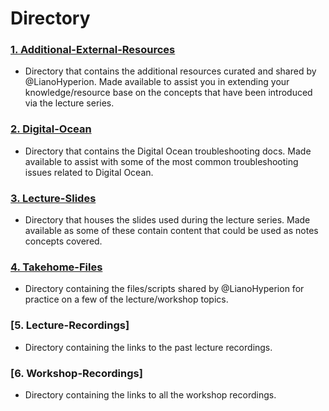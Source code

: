 # Directory

  ### [1. Additional-External-Resources](https://github.com/HyperionDevBootcamps/C4-Cyber-Security-Lecture-Examples/tree/main/Additional-External-Resources)
 * Directory that contains the additional resources curated and shared by @LianoHyperion. 
  Made available to assist you in extending your knowledge/resource base on the concepts that have been introduced via the lecture series.

  ### [2. Digital-Ocean](https://github.com/HyperionDevBootcamps/C4-Cyber-Security-Lecture-Examples/tree/main/Digital-Ocean)
 * Directory that contains the Digital Ocean troubleshooting docs.
  Made available to assist with some of the most common troubleshooting issues related to Digital Ocean.

  ### [3. Lecture-Slides](https://github.com/HyperionDevBootcamps/C4-Cyber-Security-Lecture-Examples/tree/main/Lecture-Slides)
 * Directory that houses the slides used during the lecture series.
  Made available as some of these contain content that could be used as notes concepts covered.

  ### [4. Takehome-Files](https://github.com/HyperionDevBootcamps/C4-Cyber-Security-Lecture-Examples/tree/main/Takehome-Files)
  * Directory containing the files/scripts shared by @LianoHyperion for practice on a few of the lecture/workshop topics.

### [5. Lecture-Recordings] 
* Directory containing the links to the past lecture recordings. 

### [6. Workshop-Recordings] 
* Directory containing the links to all the workshop recordings. 

